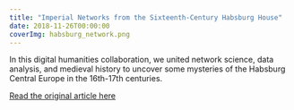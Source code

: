```yaml
---
title: "Imperial Networks from the Sixteenth-Century Habsburg House"
date: 2018-11-26T00:00:00
coverImg: habsburg_network.png
---
```

In this digital humanities collaboration, we united network science, data analysis, and medieval history to uncover some mysteries of the Habsburg Central Europe in the 16th-17th centuries.

<!--more-->



[Read the original article here](https://networkdatascience.ceu.edu/node/470)
